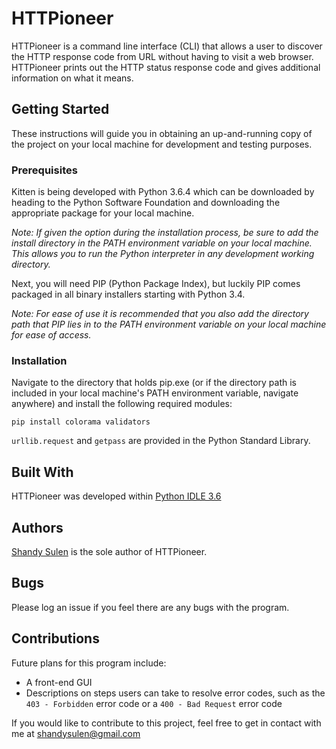 # HTTPioneer
HTTPioneer is a command line interface (CLI) that allows a user to discover the HTTP response code from URL without having to visit a web browser.  HTTPioneer prints out the HTTP status response code and gives additional information on what it means.

## Getting Started
These instructions will guide you in obtaining an up-and-running copy of the project on your local machine for development and testing purposes.

### Prerequisites
Kitten is being developed with Python 3.6.4 which can be downloaded by heading to the Python Software Foundation and downloading the appropriate package for your local machine.

*Note: If given the option during the installation process, be sure to add the install directory in the PATH environment variable on your local machine. This allows you to run the Python interpreter in any development working directory.*

Next, you will need PIP (Python Package Index), but luckily PIP comes packaged in all binary installers starting with Python 3.4.

*Note: For ease of use it is recommended that you also add the directory path that PIP lies in to the PATH environment variable on your local machine for ease of access.*
### Installation
Navigate to the directory that holds pip.exe (or if the directory path is included in your local machine's PATH environment variable, navigate anywhere) and install the following required modules:

`pip install colorama validators`

`urllib.request` and `getpass` are provided in the Python Standard Library.
## Built With
HTTPioneer was developed within [Python IDLE 3.6](https://docs.python.org/3/library/idle.html)
## Authors
[Shandy Sulen](https://github.com/shandysulen) is the sole author of HTTPioneer.
## Bugs
Please log an issue if you feel there are any bugs with the program.
## Contributions
Future plans for this program include:
* A front-end GUI
* Descriptions on steps users can take to resolve error codes, such as the `403 - Forbidden` error code or a `400 - Bad Request` error code

If you would like to contribute to this project, feel free to get in contact with me at [shandysulen@gmail.com](mailto:shandysulen@gmail.com)
